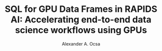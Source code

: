 ---
paperId: 39
author: Alexander A. Ocsa
publicationauthor: Ocsa, A. A.
title: "SQL for GPU Data Frames in RAPIDS AI: Accelerating end-to-end data science workflows using GPUs"
pdf: --
poster: Poster_Alexander_Ocsa
alt: --
type: Poster
topic: Applications
link: http://localhost:4000/papers/icml/2019/pdf/Poster_Alexander_Ocsa.pdf
conference: icml
year: 2019
tags: icml-2019-po
location: California, USA
---